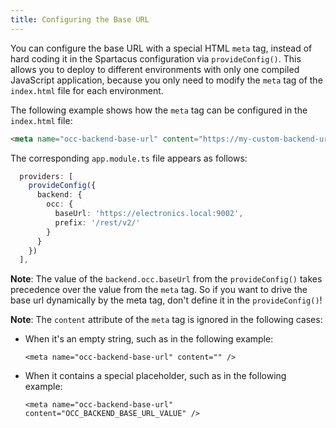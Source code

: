 ```yaml
---
title: Configuring the Base URL
---
```


You can configure the base URL with a special HTML `meta` tag, instead of hard coding it in the Spartacus configuration via `provideConfig()`. This allows you to deploy to different environments with only one compiled JavaScript application, because you only need to modify the `meta` tag of the `index.html` file for each environment.

The following example shows how the `meta` tag can be configured in the `index.html` file:

```html
<meta name="occ-backend-base-url" content="https://my-custom-backend-url:8080" />
```

The corresponding `app.module.ts` file appears as follows:

```typescript
  providers: [
    provideConfig({
      backend: {
        occ: {
          baseUrl: 'https://electronics.local:9002',
          prefix: '/rest/v2/'
        }
      }
    })
  ],
```

**Note**: The value of the `backend.occ.baseUrl` from the `provideConfig()` takes precedence over the value from the `meta` tag. So if you want to drive the base url dynamically by the meta tag, don't define it in the `provideConfig()`!

**Note**: The `content` attribute of the `meta` tag is ignored in the following cases:

- When it's an empty string, such as in the following example:

  ```text
  <meta name="occ-backend-base-url" content="" />
  ```

- When it contains a special placeholder, such as in the following example:

  ```text
  <meta name="occ-backend-base-url" content="OCC_BACKEND_BASE_URL_VALUE" />
  ```

